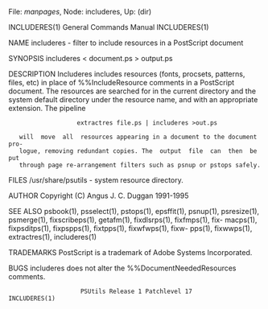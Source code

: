 File: *manpages*,  Node: includeres,  Up: (dir)

INCLUDERES(1)               General Commands Manual              INCLUDERES(1)



NAME
       includeres - filter to include resources in a PostScript document

SYNOPSIS
       includeres < document.ps > output.ps

DESCRIPTION
       Includeres  includes  resources (fonts, procsets, patterns, files, etc)
       in place of %%IncludeResource comments in a  PostScript  document.  The
       resources  are  searched  for  in  the current directory and the system
       default directory under the resource  name,  and  with  an  appropriate
       extension.  The pipeline

                       extractres file.ps | includeres >out.ps

       will  move  all  resources appearing in a document to the document pro-
       logue, removing redundant copies. The  output  file  can  then  be  put
       through page re-arrangement filters such as psnup or pstops safely.

FILES
       /usr/share/psutils - system resource directory.

AUTHOR
       Copyright (C) Angus J. C. Duggan 1991-1995

SEE ALSO
       psbook(1),  psselect(1),  pstops(1), epsffit(1), psnup(1), psresize(1),
       psmerge(1), fixscribeps(1), getafm(1), fixdlsrps(1),  fixfmps(1),  fix-
       macps(1),  fixpsditps(1),  fixpspps(1),  fixtpps(1), fixwfwps(1), fixw-
       pps(1), fixwwps(1), extractres(1), includeres(1)

TRADEMARKS
       PostScript is a trademark of Adobe Systems Incorporated.

BUGS
       includeres does not alter the %%DocumentNeededResources comments.



                        PSUtils Release 1 Patchlevel 17          INCLUDERES(1)
